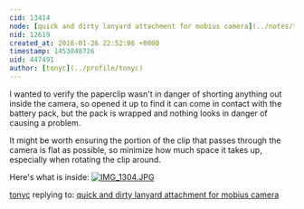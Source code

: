 ```yaml
---
cid: 13414
node: [quick and dirty lanyard attachment for mobius camera](../notes/tonyc/01-26-2016/quick-and-dirty-lanyard-attachment-for-mobius-camera)
nid: 12619
created_at: 2016-01-26 22:52:06 +0000
timestamp: 1453848726
uid: 447491
author: [tonyc](../profile/tonyc)
---
```


I wanted to verify the paperclip wasn't in danger of shorting anything out inside the camera, so opened it up to find it can come in contact with the battery pack, but the pack is wrapped and nothing looks in danger of causing a problem.

It might be worth ensuring the portion of the clip that passes through the camera is flat as possible, so minimize how much space it takes up, especially when rotating the clip around. 

Here's what is inside:
[![IMG_1304.JPG](//i.publiclab.org/system/images/photos/000/013/885/medium/IMG_1304.JPG)](//i.publiclab.org/system/images/photos/000/013/885/original/IMG_1304.JPG)


[tonyc](../profile/tonyc) replying to: [quick and dirty lanyard attachment for mobius camera](../notes/tonyc/01-26-2016/quick-and-dirty-lanyard-attachment-for-mobius-camera)

